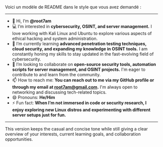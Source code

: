 Voici un modèle de README dans le style que vous avez demandé :

---

- 👋 Hi, I’m **@root7am**
- 💻 I’m interested in **cybersecurity, OSINT, and server management.** I love working with Kali Linux and Ubuntu to explore various aspects of ethical hacking and system administration.
- 🌱 I’m currently learning **advanced penetration testing techniques, cloud security, and expanding my knowledge in OSINT tools.** I am constantly honing my skills to stay updated in the fast-evolving field of cybersecurity.
- 🔎 I’m looking to collaborate on **open-source security tools, automation scripts for server management, and OSINT projects.** I'm eager to contribute to and learn from the community.
- 📫 How to reach me: **You can reach out to me via my GitHub profile or through my email at root7am@gmail.com.** I'm always open to networking and discussing tech-related topics.
- 😄 Pronouns: **He/Him**
- ⚡ Fun fact: **When I’m not immersed in code or security research, I enjoy exploring new Linux distros and experimenting with different server setups just for fun.**

---

This version keeps the casual and concise tone while still giving a clear overview of your interests, current learning goals, and collaboration opportunities.

<!---
root7am/root7am is a ✨ special ✨ repository because its `README.md` (this file) appears on your GitHub profile.
You can click the Preview link to take a look at your changes.
--->
